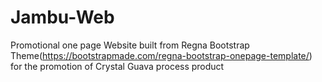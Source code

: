 # Jambu-Web
Promotional one page Website built from Regna Bootstrap Theme(https://bootstrapmade.com/regna-bootstrap-onepage-template/) for the promotion of Crystal Guava process product
